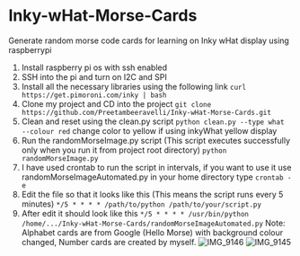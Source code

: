 # Inky-wHat-Morse-Cards
Generate random morse code cards for learning on Inky wHat display using raspberrypi

1) Install raspberry pi os with ssh enabled
2) SSH into the pi and turn on I2C and SPI
3) Install all the necessary libraries using the following link
```curl https://get.pimoroni.com/inky | bash```
4) Clone my project and CD into the project
```git clone https://github.com/Preetambeeravelli/Inky-wHat-Morse-Cards.git```
5) Clean and reset using the clean.py script
```python clean.py --type what --colour red```
change color to yellow if using inkyWhat yellow display
6) Run the randomMorseImage.py script (This script executes successfully only when you run it from project root directory)
```python randomMorseImage.py```
7) I have used crontab to run the script in intervals, if you want to use it use randomMorseImageAutomated.py
   in your home directory type
   ```crontab -e```
8) Edit the file so that it looks like this (This means the script runs every 5 minutes)
   ```*/5 * * * * /path/to/python /path/to/your/script.py```
9) After edit it should look like this
   ```*/5 * * * * /usr/bin/python /home/.../Inky-wHat-Morse-Cards/randomMorseImageAutomated.py```
Note: Alphabet cards are from Google (Hello Morse) with background colour changed, Number cards are created by myself.
![IMG_9146](https://github.com/Preetambeeravelli/Inky-wHat-Morse-Cards/assets/106784246/7b65e00a-d785-4f1f-999b-1c18a6b70011)
![IMG_9145](https://github.com/Preetambeeravelli/Inky-wHat-Morse-Cards/assets/106784246/a612cac5-94ef-4d5f-8562-24b745aa207e)

